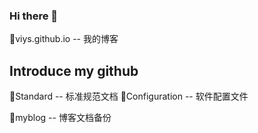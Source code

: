 ### Hi there 👋

💙viys.github.io -- 我的博客

## Introduce my github

🧡Standard -- 标准规范文档
💚Configuration -- 软件配置文件

💛myblog -- 博客文档备份

<!--
**viys/viys** is a ✨ _special_ ✨ repository because its `README.md` (this file) appears on your GitHub profile.

Here are some ideas to get you started:

- 🔭 I’m currently working on ...
- 🌱 I’m currently learning ...
- 👯 I’m looking to collaborate on ...
- 🤔 I’m looking for help with ...
- 💬 Ask me about ...
- 📫 How to reach me: ...
- 😄 Pronouns: ...
- ⚡ Fun fact: ...
-->
